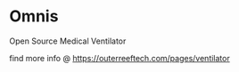 # Omnis
Open Source Medical Ventilator

find more info @ https://outerreeftech.com/pages/ventilator
